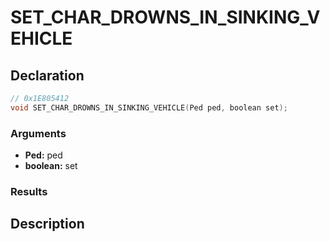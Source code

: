 # SET_CHAR_DROWNS_IN_SINKING_VEHICLE

## Declaration
```cpp
// 0x1E805412
void SET_CHAR_DROWNS_IN_SINKING_VEHICLE(Ped ped, boolean set);
```

### Arguments
- **Ped:** ped
- **boolean:** set

### Results

## Description
